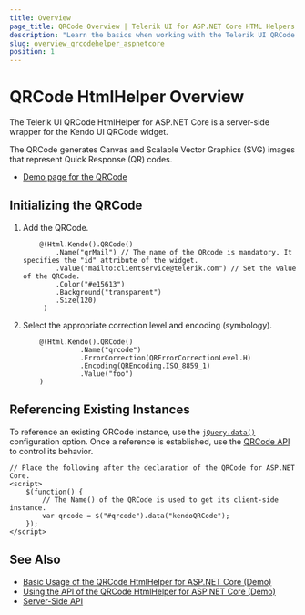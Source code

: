 ```yaml
---
title: Overview
page_title: QRCode Overview | Telerik UI for ASP.NET Core HTML Helpers
description: "Learn the basics when working with the Telerik UI QRCode HtmlHelper for ASP.NET Core (MVC 6 or ASP.NET Core MVC)."
slug: overview_qrcodehelper_aspnetcore
position: 1
---
```


# QRCode HtmlHelper Overview

The Telerik UI QRCode HtmlHelper for ASP.NET Core is a server-side wrapper for the Kendo UI QRCode widget.

The QRCode generates Canvas and Scalable Vector Graphics (SVG) images that represent Quick Response (QR) codes.

* [Demo page for the QRCode](https://demos.telerik.com/aspnet-core/qrcode/index)

## Initializing the QRCode

1. Add the QRCode.

    ```
        @(Html.Kendo().QRCode()
            .Name("qrMail") // The name of the QRcode is mandatory. It specifies the "id" attribute of the widget.
            .Value("mailto:clientservice@telerik.com") // Set the value of the QRCode.
            .Color("#e15613")
            .Background("transparent")
            .Size(120)
         )
    ```

1. Select the appropriate correction level and encoding (symbology).

    ```
        @(Html.Kendo().QRCode()
                  .Name("qrcode")
                  .ErrorCorrection(QRErrorCorrectionLevel.H)
                  .Encoding(QREncoding.ISO_8859_1)
                  .Value("foo")
        )
    ```

## Referencing Existing Instances

To reference an existing QRCode instance, use the [`jQuery.data()`](https://api.jquery.com/jQuery.data/) configuration option. Once a reference is established, use the [QRCode API](/api/qrcode) to control its behavior.

    // Place the following after the declaration of the QRCode for ASP.NET Core.
    <script>
        $(function() {
            // The Name() of the QRCode is used to get its client-side instance.
            var qrcode = $("#qrcode").data("kendoQRCode");
        });
    </script>

## See Also

* [Basic Usage of the QRCode HtmlHelper for ASP.NET Core (Demo)](https://demos.telerik.com/aspnet-core/qrcode/index)
* [Using the API of the QRCode HtmlHelper for ASP.NET Core (Demo)](https://demos.telerik.com/aspnet-core/qrcode/api)
* [Server-Side API](/api/qrcode)
